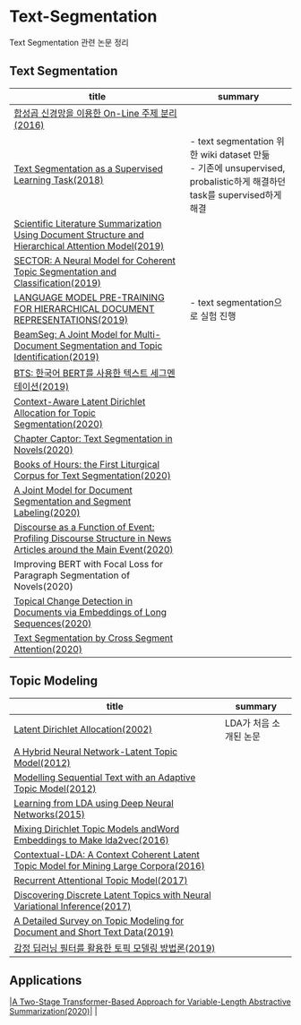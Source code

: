 # Text-Segmentation
Text Segmentation 관련 논문 정리

## Text Segmentation
|title|summary|
|-----|-------|
|[합성곱 신경망을 이용한 On-Line 주제 분리(2016)](http://koreascience.or.kr/article/JAKO201608965832494.page)| |
|[Text Segmentation as a Supervised Learning Task(2018)](https://arxiv.org/abs/1803.09337)|- text segmentation 위한 wiki dataset 만듦<br/>- 기존에 unsupervised, probalistic하게 해결하던 task를 supervised하게 해결 |
|[Scientific Literature Summarization Using Document Structure and Hierarchical Attention Model(2019)](https://ieeexplore.ieee.org/stamp/stamp.jsp?tp=&arnumber=8937799)| |
|[SECTOR: A Neural Model for Coherent Topic Segmentation and Classification(2019)](https://www.mitpressjournals.org/doi/pdf/10.1162/tacl_a_00261)| |
|[LANGUAGE MODEL PRE-TRAINING FOR HIERARCHICAL DOCUMENT REPRESENTATIONS(2019)](https://arxiv.org/pdf/1901.09128.pdf)|- text segmentation으로 실험 진행|
|[BeamSeg: A Joint Model for Multi-Document Segmentation and Topic Identification(2019)](https://www.aclweb.org/anthology/K19-1054/)| |
|[BTS: 한국어 BERT를 사용한 텍스트 세그멘테이션(2019)](http://www.dbpia.co.kr.openlink.sookmyung.ac.kr:8080/journal/articleDetail?nodeId=NODE09301605)
|[Context-Aware Latent Dirichlet Allocation for Topic Segmentation(2020)](https://www.semanticscholar.org/paper/Context-Aware-Latent-Dirichlet-Allocation-for-Topic-Li-Matsukawa/265160ebbe56d2226bc8180330892afa5bb7c535)| |
|[Chapter Captor: Text Segmentation in Novels(2020)](https://arxiv.org/abs/2011.04163#:~:text=Books%20are%20typically%20segmented%20into,task%20of%20segmenting%20long%20texts.)| |
|[Books of Hours: the First Liturgical Corpus for Text Segmentation(2020)](https://www.aclweb.org/anthology/2020.lrec-1.97.pdf)| |
|[A Joint Model for Document Segmentation and Segment Labeling(2020)](https://www.aclweb.org/anthology/2020.acl-main.29/)| |
|[Discourse as a Function of Event: Profiling Discourse Structure in News Articles around the Main Event(2020)](https://www.aclweb.org/anthology/2020.acl-main.478/)| |
|Improving BERT with Focal Loss for Paragraph Segmentation of Novels(2020)| |
|[Topical Change Detection in Documents via Embeddings of Long Sequences(2020)](https://arxiv.org/pdf/2012.03619.pdf)| |
|[Text Segmentation by Cross Segment Attention(2020)](https://arxiv.org/abs/2004.14535)| |


## Topic Modeling
|title|summary|
|-----|-------|
|[Latent Dirichlet Allocation(2002)](https://ai.stanford.edu/~ang/papers/jair03-lda.pdf)|LDA가 처음 소개된 논문|
|[A Hybrid Neural Network-Latent Topic Model(2012)](http://proceedings.mlr.press/v22/wan12.html)| |
|[Modelling Sequential Text with an Adaptive Topic Model(2012)](https://www.aclweb.org/anthology/D12-1049/)| |
|[Learning from LDA using Deep Neural Networks(2015)](https://arxiv.org/abs/1508.01011)| |
|[Mixing Dirichlet Topic Models andWord Embeddings to Make lda2vec(2016)](https://arxiv.org/abs/1605.02019)| |
|[Contextual-LDA: A Context Coherent Latent Topic Model for Mining Large Corpora(2016)](https://ieeexplore.ieee.org/document/7545061)| |
|[Recurrent Attentional Topic Model(2017)](https://aaai.org/ocs/index.php/AAAI/AAAI17/paper/view/14400)| |
|[Discovering Discrete Latent Topics with Neural Variational Inference(2017)](https://arxiv.org/abs/1706.00359)| |
|[A Detailed Survey on Topic Modeling for Document and Short Text Data(2019)](https://arxiv.org/pdf/1904.07695.pdf)| |
|[감정 딥러닝 필터를 활용한 토픽 모델링 방법론(2019)](http://koreascience.or.kr/article/JAKO201911263062209.page)| |

## Applications
|[A Two-Stage Transformer-Based Approach for Variable-Length Abstractive Summarization(2020)](https://ieeexplore.ieee.org/stamp/stamp.jsp?tp=&arnumber=9132692)| |
